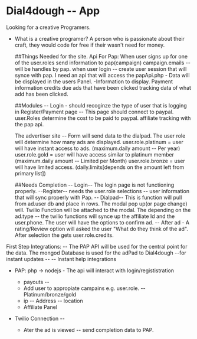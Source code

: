 # Dial4dough -- App

Looking for a creative Programers.
- What is a creative programer? 
	A person who is passionate about their craft, they would code for free if their wasn't need for money.



	##Things Needed for the site.
	Api For Pap:
		When user signs up for one of the user.roles send information to pap(campaign)
		campaign.emails -- will be handles by pap.
		when user login -- create user session that will synce with pap.
		I need an api that will access the papApi.php - Data will be displayed in the users Panel.
		-Information to display.
			Payment information
			credits due
			ads that have been clicked
			tracking data of what add has been clicked.

	##Modules --
		Login - should recoginze the type of user that is logging in
		Register/Payment page -- This page should connect to paypal.
		user.Roles determine the cost to be paid to paypal.
		affiliate tracking with the pap api.


	The advertiser site --
	Form will send data to the dialpad.
	The user role will determine how many ads are displayed.
	user.role.platinum = user will have instant access to ads. (maximum.daily amount -- Per year)
	user.role.gold  = user will have access similar to platinum member (maximum.daily amount -- Limited per Month)
	user.role.bronze = user will have limited access. (daily.limits[depends on the amount left from primary list])


	##Needs Completion 
	-- Login-- The login page is not functioning properly.
	--Register-- needs the user.role selections
		-- user information that will sync properly with Pap.
	-- Dialpad-- This is function will pull from ad.user db and place in rows. 
		The modal pop up(or page change) will.
		Twilio Function will be attached to the modal. The depending on the ad.type -- the twilio functions will synce up
		the affiliate Id and the user.phone. The user will have the options to confirm ad.
		-- After ad - A rating/Review option will asked the user "What do they think of the ad". After selection the gets user.role.credits.


First Step Integrations:
-- The PAP API will be used for the central point for the data.
	The mongod Database is used for the adPad to Dial4dough --for instant updates  --
	-- Instant help integrations
- PAP: php -> nodejs - The api will interact with login/regististration
	- payouts --
	- Add user to appropiate campains e.g. user.role. --Platinum/bronze/gold
	- ip -- Address -- location
	- Affiliate Panel

- Twilio Connection -- 
	- Ater the ad is viewed -- send completion data to PAP.

	
